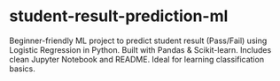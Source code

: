 # student-result-prediction-ml
Beginner-friendly ML project to predict student result (Pass/Fail) using Logistic Regression in Python. Built with Pandas &amp; Scikit-learn. Includes clean Jupyter Notebook and README. Ideal for learning classification basics.
